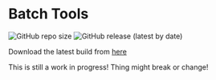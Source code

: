 # Batch Tools

![GitHub repo size](https://img.shields.io/github/repo-size/RealRedcodi/Batch-Tools?label=Size)
![GitHub release (latest by date)](https://img.shields.io/github/v/release/realredcodi/Batch-Tools?label=Version)
 
Download the latest build from [here](https://github.com/RealRedcodi/Batch-Tools/releases/latest/download/BatchTools.exe)

This is still a work in progress! Thing might break or change!
